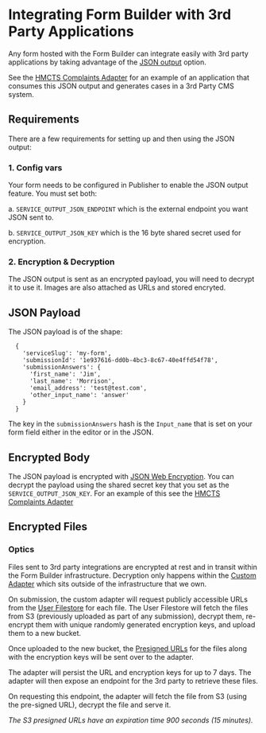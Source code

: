 # Integrating Form Builder with 3rd Party Applications

Any form hosted with the Form Builder can integrate easily with 3rd party applications
by taking advantage of the [JSON output](../submitting/submitting.md) option.

See the [HMCTS Complaints Adapter](https://github.com/ministryofjustice/hmcts-complaints-formbuilder-adapter)
for an example of an application that consumes this JSON output and generates cases
in a 3rd Party CMS system.

## Requirements

There are a few requirements for setting up and then using the JSON output:

### 1. Config vars

Your form needs to be configured in Publisher to enable the JSON output feature. You must set both:

a. `SERVICE_OUTPUT_JSON_ENDPOINT` which is the external endpoint you want JSON sent to.

b. `SERVICE_OUTPUT_JSON_KEY` which is the 16 byte shared secret used for encryption.

### 2. Encryption & Decryption

The JSON output is sent as an encrypted payload, you will need to decrypt it to use it.
Images are also attached as URLs and stored encryted.

## JSON Payload

The JSON payload is of the shape:

```
  {
    'serviceSlug': 'my-form',
    'submissionId': '1e937616-dd0b-4bc3-8c67-40e4ffd54f78',
    'submissionAnswers': {
      'first_name': 'Jim',
      'last_name': 'Morrison',
      'email_address': 'test@test.com',
      'other_input_name': 'answer'
    }
  }
```

The key in the `submissionAnswers` hash is the `Input_name` that is set on your form
field either in the editor or in the JSON.

## Encrypted Body

The JSON payload is encrypted with [JSON Web Encryption](https://openid.net/specs/draft-jones-json-web-encryption-02.html).
You can decrypt the payload using the shared secret key that you set as the
`SERVICE_OUTPUT_JSON_KEY`. For an example of this see the
[HMCTS Complaints Adapter](https://github.com/ministryofjustice/hmcts-complaints-formbuilder-adapter)

## Encrypted Files
### Optics

Files sent to 3rd party integrations are encrypted at rest and in transit within the Form Builder infrastructure. Decryption only happens within the [Custom Adapter](https://github.com/ministryofjustice/hmcts-complaints-formbuilder-adapter) which sits outside of the infrastructure that we own.

On submission, the custom adapter will request publicly accessible URLs from the [User Filestore](https://github.com/ministryofjustice/fb-user-filestore) for each file. The User Filestore will fetch the files from S3 (previously uploaded as part of any submission), decrypt them, re-encrypt them with unique randomly generated encryption keys, and upload them to a new bucket.

Once uploaded to the new bucket, the [Presigned URLs](https://docs.aws.amazon.com/AmazonS3/latest/dev/PresignedUrlUploadObject.html) for the files along with the encryption keys will be sent over to the adapter.

The adapter will persist the URL and encryption keys for up to 7 days. The adapter will then expose an endpoint for the 3rd party to retrieve these files.

On requesting this endpoint, the adapter will fetch the file from S3 (using the pre-signed URL), decrypt the file and serve it.

*The S3 presigned URLs have an expiration time 900 seconds (15 minutes).*
